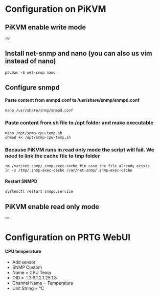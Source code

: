 # Configuration on PiKVM
## PiKVM enable write mode
`rw`

## Install net-snmp and nano (you can also us vim instead of nano)
`pacman -S net-snmp nano`

## Configure snmpd
#### Paste content from snmpd.conf to /usr/share/snmp/snmpd.conf
`nano /usr/share/snmp/snmpd.conf`

### Paste content from sh file to /opt folder and make executable
`nano /opt/snmp-cpu-temp.sh`<br/>
`chmod +x /opt/snmp-cpu-temp.sh`

### Because PiKVM runs in read only mode the script will fail. We need to link the cache file to tmp folder
`rm /var/net-snmp/.snmp-exec-cache #in case the file already exists`<br/>
`ln -s /tmp/.snmp-exec-cache /var/net-snmp/.snmp-exec-cache`

#### Restart SNMPD
`systemctl restart snmpd.service`

## PiKVM enable read only mode
`ro`

# Configuration on PRTG WebUI
#### CPU temperature
* Add sensor
* SNMP Custom
* Name = CPU Temp
* OID = .1.3.6.1.2.1.25.1.8
* Channel Name = Temperature
* Unit String = °C
